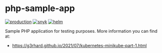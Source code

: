 # php-sample-app

[![production][badge-gh-actions-production]][link-gh-actions-production]
[![snyk][badge-gh-actions-snyk]][link-gh-actions-snyk]
[![helm][badge-gh-actions-helm]][link-gh-actions-helm]

Sample PHP application for testing purposes. More information you can find at:

* https://g3rhard.github.io/2021/07/kubernetes-minikube-part-1.html

[badge-gh-actions-production]: https://github.com/g3rhard/php-sample-app/actions/workflows/production.yml/badge.svg?branch=production
[link-gh-actions-production]: https://github.com/g3rhard/php-sample-app/actions?query=workflow%3Aproduction
[badge-gh-actions-snyk]: https://github.com/g3rhard/php-sample-app/actions/workflows/production.yml/badge.svg?branch=production
[link-gh-actions-snyk]: https://github.com/g3rhard/php-sample-app/actions?query=workflow%3Asnyk
[badge-gh-actions-helm]: https://github.com/g3rhard/php-sample-app/actions/workflows/production.yml/badge.svg?branch=production
[link-gh-actions-helm]: https://github.com/g3rhard/php-sample-app/actions?query=workflow%3Ahelm
